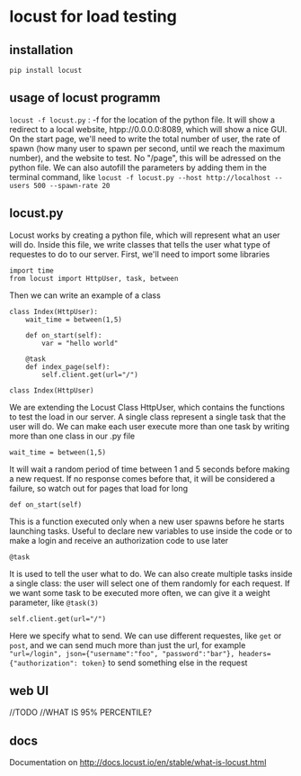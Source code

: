 # locust for load testing

## installation
```
pip install locust
```

## usage of locust programm
```locust -f locust.py``` : -f for the location of the python file.
It will show a redirect to a local website, htpp://0.0.0.0:8089, which will show a nice GUI.
On the start page, we'll need to write the total number of user, the rate of spawn (how many user to spawn per second, until we reach the maximum number), and the website to test. No "/page", this will be adressed on the python file.
We can also autofill the parameters by adding them in the terminal command, like ```locust -f locust.py --host http://localhost --users 500 --spawn-rate 20```

## locust.py
Locust works by creating a python file, which will represent what an user will do.
Inside this file, we write classes that tells the user what type of requestes to do to our server.
First, we'll need to import some libraries
``` 
import time
from locust import HttpUser, task, between 
```
Then we can write an example of a class
```
class Index(HttpUser):
    wait_time = between(1,5)

    def on_start(self):
        var = "hello world"

    @task
    def index_page(self):
        self.client.get(url="/")
```

```class Index(HttpUser)```

We are extending the Locust Class HttpUser, which contains the functions to test the load in our server. A single class represent a single task that the user will do. We can make each user execute more than one task by writing more than one class in our .py file

```wait_time = between(1,5)``` 

It will wait a random period of time between 1 and 5 seconds before making a new request. If no response comes before that, it will be considered a failure, so watch out for pages that load for long

```def on_start(self)```

This is a function executed only when a new user spawns before he starts launching tasks. Useful to declare new variables to use inside the code or to make a login and receive an authorization code to use later

```@task``` 

It is used to tell the user what to do. We can also create multiple tasks inside a single class: the user will select one of them randomly for each request. If we want some task to be executed more often, we can give it a weight parameter, like ```@task(3)```

```self.client.get(url="/")```

Here we specify what to send. We can use different requestes, like ```get``` or ```post```, and we can send much more than just the url, for example ```"url=/login", json={"username":"foo", "password":"bar"}, headers={"authorization": token}``` to send something else in the request

## web UI

//TODO
//WHAT IS 95% PERCENTILE?

## docs
Documentation on http://docs.locust.io/en/stable/what-is-locust.html
